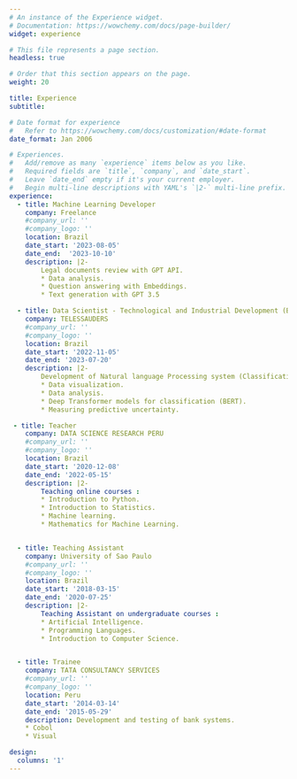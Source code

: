```yaml
---
# An instance of the Experience widget.
# Documentation: https://wowchemy.com/docs/page-builder/
widget: experience

# This file represents a page section.
headless: true

# Order that this section appears on the page.
weight: 20

title: Experience
subtitle:

# Date format for experience
#   Refer to https://wowchemy.com/docs/customization/#date-format
date_format: Jan 2006

# Experiences.
#   Add/remove as many `experience` items below as you like.
#   Required fields are `title`, `company`, and `date_start`.
#   Leave `date_end` empty if it's your current employer.
#   Begin multi-line descriptions with YAML's `|2-` multi-line prefix.
experience:
  - title: Machine Learning Developer
    company: Freelance
    #company_url: ''
    #company_logo: ''
    location: Brazil
    date_start: '2023-08-05'
    date_end:  '2023-10-10'
    description: |2-
        Legal documents review with GPT API.
        * Data analysis.
        * Question answering with Embeddings.
        * Text generation with GPT 3.5

  - title: Data Scientist - Technological and Industrial Development (B)
    company: TELESSAUDERS
    #company_url: ''
    #company_logo: ''
    location: Brazil
    date_start: '2022-11-05'
    date_end: '2023-07-20'
    description: |2-
        Development of Natural language Processing system (Classification of clinical cases).
        * Data visualization.
        * Data analysis.
        * Deep Transformer models for classification (BERT).
        * Measuring predictive uncertainty.

 - title: Teacher
    company: DATA SCIENCE RESEARCH PERU
    #company_url: ''
    #company_logo: ''
    location: Brazil
    date_start: '2020-12-08'
    date_end: '2022-05-15'
    description: |2-
        Teaching online courses :
        * Introduction to Python.
        * Introduction to Statistics.
        * Machine learning.
        * Mathematics for Machine Learning.


  - title: Teaching Assistant
    company: University of Sao Paulo
    #company_url: ''
    #company_logo: ''
    location: Brazil
    date_start: '2018-03-15'
    date_end: '2020-07-25'
    description: |2-
        Teaching Assistant on undergraduate courses :
        * Artificial Intelligence.
        * Programming Languages.
        * Introduction to Computer Science.


  - title: Trainee
    company: TATA CONSULTANCY SERVICES
    #company_url: ''
    #company_logo: ''
    location: Peru
    date_start: '2014-03-14'
    date_end: '2015-05-29'
    description: Development and testing of bank systems.
    * Cobol
    * Visual

design:
  columns: '1'
---
```

